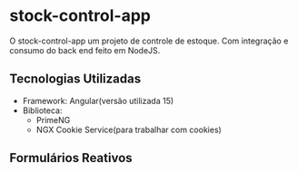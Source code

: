 # stock-control-app

O stock-control-app um projeto de controle de estoque.
Com integração e consumo do back end feito em NodeJS.

## Tecnologias Utilizadas

- Framework: Angular(versão utilizada 15)
- Biblioteca:
  - PrimeNG
  - NGX Cookie Service(para trabalhar com cookies)

## Formulários Reativos

